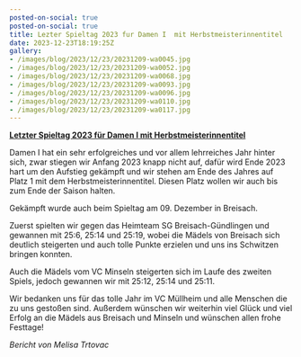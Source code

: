 ```yaml
---
posted-on-social: true
posted-on-social: true
title: Lezter Spieltag 2023 fur Damen I  mit Herbstmeisterinnentitel
date: 2023-12-23T18:19:25Z
gallery:
- /images/blog/2023/12/23/20231209-wa0045.jpg
- /images/blog/2023/12/23/20231209-wa0052.jpg
- /images/blog/2023/12/23/20231209-wa0068.jpg
- /images/blog/2023/12/23/20231209-wa0093.jpg
- /images/blog/2023/12/23/20231209-wa0096.jpg
- /images/blog/2023/12/23/20231209-wa0110.jpg
- /images/blog/2023/12/23/20231209-wa0117.jpg
---
```

**<u>Letzter Spieltag 2023 für Damen I mit Herbstmeisterinnentitel</u>**

Damen I hat ein sehr erfolgreiches und vor allem lehrreiches Jahr hinter
sich, zwar stiegen wir Anfang 2023 knapp nicht auf, dafür wird Ende 2023
hart um den Aufstieg gekämpft und wir stehen am Ende des Jahres auf
Platz 1 mit dem Herbstmeisterinnentitel. Diesen Platz wollen wir auch
bis zum Ende der Saison halten.

Gekämpft wurde auch beim Spieltag am 09. Dezember in Breisach.

Zuerst spielten wir gegen das Heimteam SG Breisach-Gündlingen und
gewannen mit 25:6, 25:14 und 25:19, wobei die Mädels von Breisach sich
deutlich steigerten und auch tolle Punkte erzielen und uns ins Schwitzen
bringen konnten.

Auch die Mädels vom VC Minseln steigerten sich im Laufe des zweiten
Spiels, jedoch gewannen wir mit 25:12, 25:14 und 25:11.

Wir bedanken uns für das tolle Jahr im VC Müllheim und alle Menschen die
zu uns gestoßen sind. Außerdem wünschen wir weiterhin viel Glück und
viel Erfolg an die Mädels aus Breisach und Minseln und wünschen allen
frohe Festtage!

<i>Bericht von Melisa Trtovac</i>
